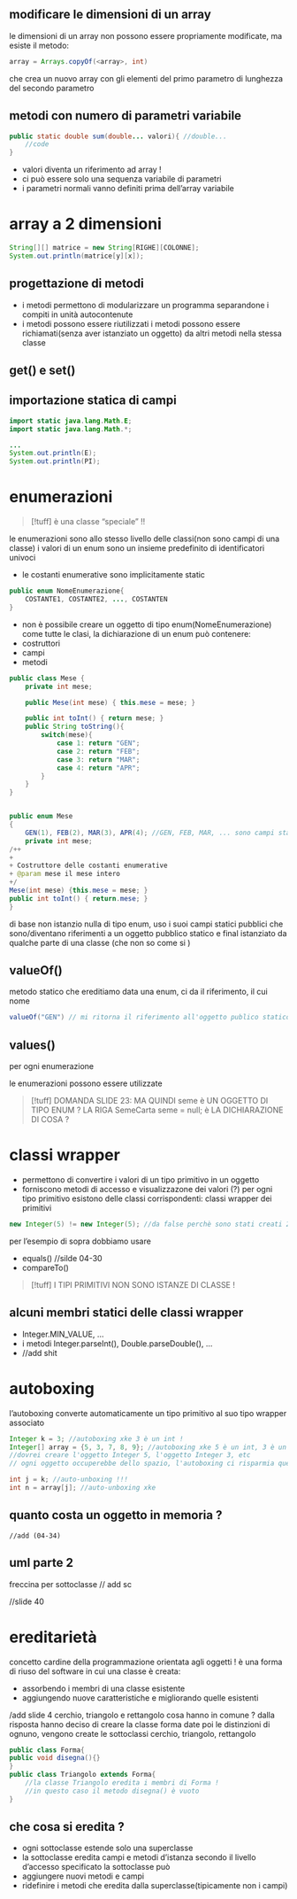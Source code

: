 ## modificare le dimensioni di un array
le dimensioni di un array non possono essere propriamente modificate, ma esiste il metodo:
```java
array = Arrays.copyOf(<array>, int)
```
che crea un nuovo array con gli elementi del primo parametro di lunghezza del secondo parametro 

## metodi con numero di parametri variabile
```java
public static double sum(double... valori){ //double...
	//code
}
```
- valori diventa un riferimento ad array ! 
- ci può essere solo una sequenza variabile di parametri
- i parametri normali vanno definiti prima dell’array variabile

# array a 2 dimensioni
```java
String[][] matrice = new String[RIGHE][COLONNE];
System.out.println(matrice[y][x]);
```

## progettazione di metodi
- i metodi permettono di modularizzare un programma separandone i compiti in unità autocontenute
- i metodi possono essere riutilizzati 
	i metodi possono essere richiamati(senza aver istanziato un oggetto) da altri metodi nella stessa classe

## get() e set()


## importazione statica di campi
```java
import static java.lang.Math.E; 
import static java.lang.Math.*;

...
System.out.println(E);
System.out.println(PI);

```

# enumerazioni
>[!tuff] è una classe “speciale” !!

le enumerazioni sono allo stesso livello delle classi(non sono campi di una classe)
i valori di un enum sono un insieme predefinito di identificatori univoci
- le costanti enumerative sono implicitamente static

```java
public enum NomeEnumerazione{
	COSTANTE1, COSTANTE2, ..., COSTANTEN
}
```
- non è possibile creare un oggetto di tipo enum(NomeEnumerazione)
come tutte le clasi, la dichiarazione di un enum può contenere:
- costruttori
- campi
- metodi
```java
public class Mese {
	private int mese;

	public Mese(int mese) { this.mese = mese; }

	public int toInt() { return mese; }
	public String toString(){
		switch(mese){
			case 1: return "GEN";
			case 2: return "FEB";
			case 3: return "MAR";
			case 4: return "APR";
		}
	}
}


public enum Mese 
{
	GEN(1), FEB(2), MAR(3), APR(4); //GEN, FEB, MAR, ... sono campi statici pubblici di tipo mese creati con il costruttore e il valore tra parentesi
	private int mese;
/++
+
+ Costruttore delle costanti enumerative
+ @param mese il mese intero
+/
Mese(int mese) {this.mese = mese; }
public int toInt() { return.mese; }
}
```
di base non istanzio nulla di tipo enum, uso i suoi campi statici pubblici che sono/diventano riferimenti a un oggetto pubblico statico e final istanziato da qualche parte di una classe (che non so come si )

## valueOf()
metodo statico che ereditiamo 
data una enum, ci da il riferimento, il cui nome 
```java
valueOf("GEN") // mi ritorna il riferimento all'oggetto publico statico e final istanziato della classe mese 
```
## values()
per ogni enumerazione

le enumerazioni possono essere utilizzate 

>[!tuff] DOMANDA SLIDE 23: MA QUINDI seme è UN OGGETTO DI TIPO ENUM ? LA RIGA SemeCarta seme = null; è LA DICHIARAZIONE DI COSA ?


# classi wrapper
- permettono di convertire i valori di un tipo primitivo in un oggetto
- forniscono metodi di accesso e visualizzazone dei valori (?)
per ogni tipo primitivo esistono delle classi corrispondenti: classi wrapper dei primitivi
```java
new Integer(5) != new Integer(5); //da false perchè sono stati creati 2 nuovi oggetti di tipo Integer(non primitivi) e quindi l'operatore di confronto va a confrontare i riferimenti(posto in memoria)
```
per l’esempio di sopra dobbiamo usare 
- equals() //silde 04-30
- compareTo()

>[!tuff] I TIPI PRIMITIVI NON SONO ISTANZE DI CLASSE ! 

## alcuni membri statici delle classi wrapper
- Integer.MIN_VALUE, …
- i metodi Integer.parseInt(), Double.parseDouble(), …
- //add shit
# autoboxing
l’autoboxing converte automaticamente un tipo primitivo al suo tipo wrapper associato

```java
Integer k = 3; //autoboxing xke 3 è un int !
Integer[] array = {5, 3, 7, 8, 9}; //autoboxing xke 5 è un int, 3 è un int, 7 è un int,etc
//dovrei creare l'oggetto Integer 5, l'oggetto Integer 3, etc
// ogni oggetto occuperebbe dello spazio, l'autoboxing ci risparmia questa fatica !

int j = k; //auto-unboxing !!!
int n = array[j]; //auto-unboxing xke 
```

## quanto costa un oggetto in memoria ?
	//add (04-34)
## uml parte 2
freccina per sottoclasse
// add sc

//slide 40

# ereditarietà
concetto cardine della programmazione orientata agli oggetti !
è una forma di riuso del software in cui una classe è creata:
- assorbendo i membri di una classe esistente
- aggiungendo nuove caratteristiche e migliorando quelle esistenti

/add slide 4
cerchio, triangolo e rettangolo cosa hanno in comune ?
dalla risposta hanno deciso di creare la classe forma 
date poi le distinzioni di ognuno, vengono create le sottoclassi cerchio, triangolo, rettangolo
```java
public class Forma{
public void disegna(){}
}
public class Triangolo extends Forma{
	//la classe Triangolo eredita i membri di Forma !
	//in questo caso il metodo disegna() è vuoto
}
```
## che cosa si eredita ?
- ogni sottoclasse estende solo una superclasse
- la sottoclasse eredita campi e metodi d’istanza secondo il livello d’accesso specificato
la sottoclasse può
- aggiungere nuovi metodi e campi
- ridefinire i metodi che eredita dalla superclasse(tipicamente non i campi)
